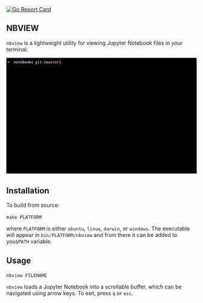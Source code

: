 [![Go Report Card](https://goreportcard.com/badge/github.com/beringresearch/nbview)](https://goreportcard.com/report/github.com/beringresearch/nbview)

## NBVIEW

`nbview` is a lightweight utility for viewing Jupyter Notebook files in your terminal.

![nbview](screenshot.gif)

## Installation

To build from source:

`make PLATFORM`

where `PLATFORM` is either `ubuntu`, `linux`, `darwin`, or `windows`. The executable will appear in `bin/PLATFORM/nbview` and from there it can be added to you`$PATH` variable.

## Usage

`nbview FILENAME`

`nbview` loads a Jupyter Notebook into a scrollable buffer, which can be navigated using arrow keys. To exit, press `q` or `esc`.